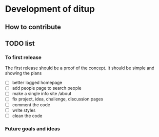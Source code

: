 # Development of ditup

## How to contribute

## TODO list

### To first release

The first release should be a proof of the concept. It should be simple and showing the plans

- [ ] better logged homepage
- [ ] add people page to search people
- [ ] make a single info site /about
- [ ] fix project, idea, challenge, discussion pages
- [ ] comment the code
- [ ] write styles
- [ ] clean the code

### Future goals and ideas

